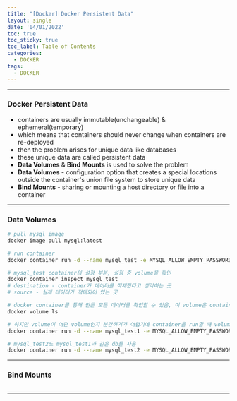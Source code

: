 ```yaml
---
title: "[Docker] Docker Persistent Data"
layout: single
date: '04/01/2022'
toc: true
toc_sticky: true
toc_label: Table of Contents
categories:
  - DOCKER
tags:
  - DOCKER
---
```


---
### Docker Persistent Data
* containers are usually immutable(unchangeable) & ephemeral(temporary)
* which means that containers should never change when containers are re-deployed
* then the problem arises for unique data like databases
* these unique data are called persistent data
* **Data Volumes** & **Bind Mounts** is used to solve the problem
* **Data Volumes** - configuration option that creates a special locations outside the container's union file system to store unique data
* **Bind Mounts** - sharing or mounting a host directory or file into a container

---

### Data Volumes
```bash
# pull mysql image 
docker image pull mysql:latest

# run container
docker container run -d --name mysql_test -e MYSQL_ALLOW_EMPTY_PASSWORD=true mysql:latest

# mysql_test container의 설정 부분, 설정 중 volume을 확인
docker container inspect mysql_test
# destination - container가 데이터를 적재한다고 생각하는 곳
# source - 실제 데이터가 적대되어 있는 곳

# docker container를 통해 만든 모든 데이터를 확인할 수 있음, 이 volume은 container가 삭제되어도 남아 있음
docker volume ls

# 하지만 volume이 어떤 volume인지 분간하기가 어렵기에 container을 run할 때 volume에 name을 주는 것이 좋음
docker container run -d --name mysql_test1 -e MYSQL_ALLOW_EMPTY_PASSWORD=true -v mysql-db:/var/lib/mysql mysql:latest

# mysql_test2도 mysql_test1과 같은 db를 사용
docker container run -d --name mysql_test2 -e MYSQL_ALLOW_EMPTY_PASSWORD=true -v mysql-db:/var/lib/mysql mysql:latest
```
---

### Bind Mounts
```bash

```
---